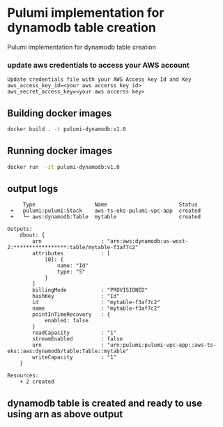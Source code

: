 # Pulumi implementation for dynamodb table creation

Pulumi implementation for dynamodb table creation

### update aws credentials to access your AWS account 

``` no-highlight
Update credentials file with your AWS Access key Id and Key 
aws_access_key_id=<your aws accerss key id> 
aws_secret_access_key=<your aws accerss key>
```
## Building docker images
``` bash
docker build . -t pulumi-dynamodb:v1.0
```
## Running docker images
``` bash
docker run  -it pulumi-dynamodb:v1.0
```

## output logs 
``` no-highlight
     Type                   Name                       Status
 +   pulumi:pulumi:Stack    aws-ts-eks-pulumi-vpc-app  created
 +   └─ aws:dynamodb:Table  mytable                    created

Outputs:
    dbout: {
        arn                   : "arn:aws:dynamodb:us-west-2:*****************:table/mytable-f3af7c2"
        attributes            : [
            [0]: {
                name: "Id"
                type: "S"
            }
        ]
        billingMode           : "PROVISIONED"
        hashKey               : "Id"
        id                    : "mytable-f3af7c2"
        name                  : "mytable-f3af7c2"
        pointInTimeRecovery   : {
            enabled: false
        }
        readCapacity          : "1"
        streamEnabled         : false
        urn                   : "urn:pulumi:pulumi-vpc-app::aws-ts-eks::aws:dynamodb/table:Table::mytable"
        writeCapacity         : "1"
    }

Resources:
    + 2 created
  ```  
 ## dynamodb table is created and ready to use using arn as above output   

